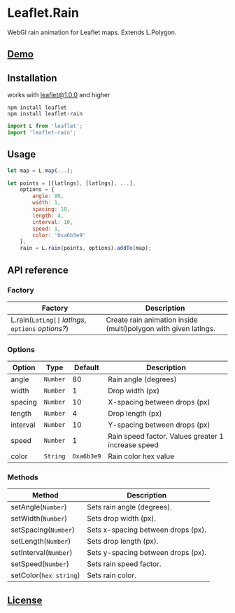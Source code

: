# Leaflet.Rain

WebGl rain animation for Leaflet maps. Extends L.Polygon.

## [Demo](https://ggolikov.github.io/Leaflet.Rain)

## Installation
works with leaflet@1.0.0 and higher
```
npm install leaflet
npm install leaflet-rain
```

```javascript
import L from 'leaflet';
import 'leaflet-rain';
```

## Usage

```javascript
let map = L.map(...);

let points = [[latlngs], [latlngs], ...],
    options = {
        angle: 80,
        width: 1,
        spacing: 10,
        length: 4,
        interval: 10,
        speed: 1,
        color: 'Oxa6b3e9'
    },
    rain = L.rain(points, options).addTo(map);
```

## API reference
### Factory
Factory|Description
-------|-----------
L.rain(`LatLng[]` _latlngs_, `options` _options?_)| Create rain animation inside (multi)polygon with given latlngs.
### Options
Option|Type|Default|Description
----|----|----|----
angle|`Number`|80| Rain angle (degrees)
width|`Number`|1| Drop width (px)
spacing|`Number`|10| X-spacing between drops (px)
length|`Number`|4| Drop length (px)
interval|`Number`|10| Y-spacing between drops (px)
speed|`Number`|1| Rain speed factor. Values greater 1 increase speed
color|`String`|`Oxa6b3e9`| Rain color hex value

### Methods
Method|Description
------|-------
setAngle(`Number`)|Sets rain angle (degrees).
setWidth(`Number`)|Sets drop width (px).
setSpacing(`Number`)|Sets x-spacing between drops (px).
setLength(`Number`)|Sets drop length (px).
setInterval(`Number`)|Sets y-spacing between drops (px).
setSpeed(`Number`)|Sets rain speed factor.
setColor(`hex string`)|Sets rain color.

## [License](https://opensource.org/licenses/MIT)
